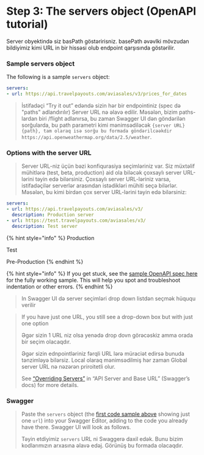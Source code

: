 # Step 3: The servers object (OpenAPI tutorial)

Server obyektində siz basPath göstəririsniz. basePath əvəvlki mövzudan bildiyimiz kimi URL in bir hissəsi olub endpoint qarşısında göstərilir.&#x20;

### Sample servers object <a href="#sample_servers_object" id="sample_servers_object"></a>

The following is a sample `servers` object:

```yaml
servers:
- url: https://api.travelpayouts.com/aviasales/v3/prices_for_dates
```

> İstifadəçi “Try it out” edəndə sizin hər bir endpointiniz (spec də "paths" adlandırılır) Server URL nə əlavə edilir. Məsələn, bizim paths-lardan biri /flight adlanırsa, bu zaman Swagger UI dən göndərilən sorğularda, bu path parametri kimi mənimsədiləcək `{server URL}{path}, tam olaraq isə sorğu bu formada göndərilcəəkdir https://api.openweathermap.org/data/2.5/weather`.

### Options with the server URL <a href="#options-with-the-server-url" id="options-with-the-server-url"></a>

> Server URL-niz üçün bəzi konfiqurasiya seçimləriniz var. Siz müxtəlif mühitlərə (test, beta, production) aid ola biləcək çoxsaylı server URL-lərini təyin edə bilərsiniz. Çoxsaylı server URL-ləriniz varsa, istifadəçilər serverlər arasından istədikləri mühiti seçə bilərlər. Məsələn, bu kimi birdən çox server URL-lərini təyin edə bilərsiniz:

```yaml
servers:
- url: https://api.travelpayouts.com/aviasales/v3/
  description: Production server
- url: https://test.travelpayouts.com/aviasales/v3/
  description: Test server
```

{% hint style="info" %}
Production

Test

Pre-Production
{% endhint %}

{% hint style="info" %}
If you get stuck, see the [sample OpenAPI spec here](https://idratherbewriting.com/learnapidoc/docs/openapi\_spec\_and\_generated\_ref\_docs/openapi\_openweathermap.yml) for the fully working sample. This will help you spot and troubleshoot indentation or other errors.
{% endhint %}

> In Swagger UI də server seçimləri drop down listdən seçmək hüququ verilir&#x20;

> If you have just one URL, you still see a drop-down box but with just one option
>
> Əgər sizin 1 URL niz olsa yenədə drop dovn görəcəskiz amma orada bir seçim olacaqdır.
>
> Əgər sizin ednpointləriniz fərqli URL lərə müraciət edirsə bunuda tənzimləyə bilərsiz. Local olaraq mənimsədilmiş hər zaman Global server URL nə nəzərən priroitetli olur.
>
> See [“Overriding Servers”](https://swagger.io/docs/specification/api-host-and-base-path/) in “API Server and Base URL” (Swagger’s docs) for more details.

### Swagger <a href="#swagger" id="swagger"></a>

> Paste the `servers` object (the [first code sample above](https://idratherbewriting.com/learnapidoc/pubapis\_openapi\_step3\_servers\_object.html#sample\_servers\_object) showing just one `url`) into your Swagger Editor, adding to the code you already have there. Swagger UI will look as follows.
>
> Təyin etdiyimiz `servers` URL ni Swaggerə daxil edək. Bunu bizim kodlarımızın arxasına əlavə edəj. Görünüş bu formada olacaqdır.

<figure><img src="https://lh4.googleusercontent.com/TJstZ-fZyj82byGYdpTigD9ccRV98sEhF70Axaf8bNkWEvSMiPkrjC38af3svT7Av9huramPGDRYiokzQvG5i5oaU5NPLLSMrw0Tuhw3FRXsUYM2ZGAsN5lZ3UWJTMlziPvpwNKnkaFpsywKdUuLmGqO7_h-LaCuhq-RLiMPJXNkTNeppTRpmmFuge-4CH4" alt=""><figcaption></figcaption></figure>
